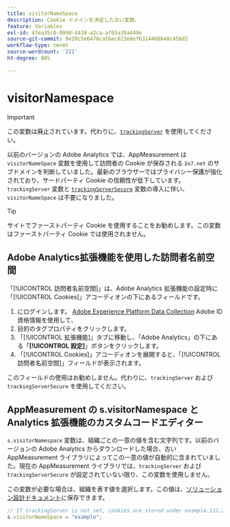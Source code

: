 ```yaml
---
title: visitorNameSpace
description: Cookie ドメインを決定した古い変数。
feature: Variables
exl-id: 4fea35c0-9998-4438-a2ca-af65a35a449e
source-git-commit: 9e20c5e6470ca5bec823e8ef6314468648c458d2
workflow-type: tm+mt
source-wordcount: '221'
ht-degree: 86%

---
```


# visitorNamespace

>[!IMPORTANT]
>
> この変数は廃止されています。代わりに、[`trackingServer`](trackingserver.md) を使用してください。

以前のバージョンの Adobe Analytics では、AppMeasurement は `visitorNameSpace` 変数を使用して訪問者の Cookie が保存される `2o7.net` のサブドメインを判断していました。最新のブラウザーではプライバシー保護が強化されており、サードパーティ Cookie の信頼性が低下しています。`trackingServer` 変数と [`trackingServerSecure`](trackingserversecure.md) 変数の導入に伴い、`visitorNameSpace` は不要になりました。

>[!TIP]
>
> サイトでファーストパーティ Cookie を使用することをお勧めします。この変数はファーストパーティ Cookie では使用されません。

## Adobe Analytics拡張機能を使用した訪問者名前空間

「[!UICONTROL 訪問者名前空間]」は、Adobe Analytics 拡張機能の設定時に「[!UICONTROL Cookies]」アコーディオンの下にあるフィールドです。

1. にログインします。 [Adobe Experience Platform Data Collection](https://experience.adobe.com/data-collection) Adobe ID 資格情報を使用して、
2. 目的のタグプロパティをクリックします。
3. 「[!UICONTROL 拡張機能]」タブに移動し、「Adobe Analytics」の下にある「**[!UICONTROL 設定]**」ボタンをクリックします。
4. 「[!UICONTROL Cookies]」アコーディオンを展開すると、「[!UICONTROL 訪問者名前空間]」フィールドが表示されます。

このフィールドの使用はお勧めしません。代わりに、`trackingServer` および `trackingServerSecure` を使用してください。

## AppMeasurement の s.visitorNamespace と Analytics 拡張機能のカスタムコードエディター

`s.visitorNamespace` 変数は、組織ごとの一意の値を含む文字列です。以前のバージョンの Adobe Analytics からダウンロードした場合、古い AppMeasurement ライブラリによってこの一意の値が自動的に含まれていました。現在の AppMeasurement ライブラリでは、`trackingServer` および `trackingServerSecure` が設定されていない限り、この変数を使用しません。

この変数が必要な場合は、組織を表す値を選択します。この値は、[ソリューション設計ドキュメント](../../prepare/solution-design.md)に保存できます。

```js
// If trackingServer is not set, cookies are stored under example.112.2o7.net
s.visitorNameSpace = "example";
```

